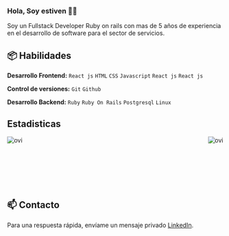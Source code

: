 ### Hola, Soy estiven 👋🏽  

Soy un Fullstack Developer Ruby on rails con mas de 5 años de experiencia en el desarrollo de software para el sector de servicios.
 
## 📦 Habilidades

**Desarrollo Frontend:** `React js` `HTML` `CSS` `Javascript` `React js` `React js`
 
**Control de versiones:** `Git` `Github`

**Desarrollo Backend:** `Ruby` `Ruby On Rails` `Postgresql` `Linux` 


## Estadisticas 


<!-- GitHub stats from https://github.com/anuraghazra/github-readme-stats -->
<p><img align="left" src="https://github-readme-stats.vercel.app/api/top-langs?username=estivensm&show_icons=true&locale=en&layout=compact&theme=chartreuse-dark" alt="ovi" /></p>
<p>&nbsp;<img align="right" src="https://github-readme-stats.vercel.app/api?username=estivensm&show_icons=true&locale=en&theme=chartreuse-dark" alt="ovi" /></p>
<br><br><br><br><br>

## 📫 Contacto

Para una respuesta rápida, envíame un mensaje privado [LinkedIn](https://www.linkedin.com/in/estiven-salazar-897ab41a9/). 
